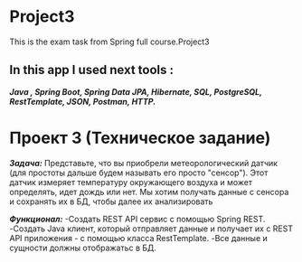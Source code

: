 # Project3
This is the exam task from Spring full course.Project3

## In this app I used next tools :
___Java , Spring Boot, Spring Data JPA, Hibernate, SQL, PostgreSQL, RestTemplate, JSON, Postman, HTTP.___

# Проект 3 (Техническое задание)

___Задача:___
Представьте, что вы приобрели метеорологический датчик (для
простоты дальше будем называть его просто "сенсор"). Этот датчик
измеряет температуру окружающего воздуха и может определять,
идет дождь или нет.
Мы хотим получать данные с сенсора и сохранять их в БД, чтобы
далее их анализировать

___Функционал:___
-Создать REST API сервис с помощью Spring REST.
-Создать Java клиент, который отправляет данные и получает их с REST API приложения - с помощью класса RestTemplate.
-Все данные и сущности должны отображатьс в БД.

